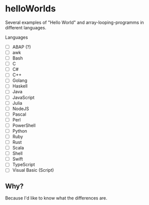 # helloWorlds
Several examples of "Hello World" and array-looping-programms in different languages.

Languages
- [ ] ABAP (?)
- [ ] awk
- [ ] Bash
- [ ] C
- [ ] C#
- [ ] C++
- [ ] Golang
- [ ] Haskell
- [ ] Java
- [ ] JavaScript
- [ ] Julia
- [ ] NodeJS
- [ ] Pascal
- [ ] Perl
- [ ] PowerShell
- [ ] Python
- [ ] Ruby
- [ ] Rust
- [ ] Scala
- [ ] Shell
- [ ] Swift
- [ ] TypeScript
- [ ] Visual Basic (Script)

## Why?

Because I'd like to know what the differences are.
